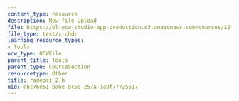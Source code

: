 ```yaml
---
content_type: resource
description: New file Upload
file: https://ol-ocw-studio-app-production.s3.amazonaws.com/courses/12-811-tropical-meteorology-spring-2011/cbc76e51ba6e8c58257a1a9f77725517_radepsi_2.h
file_type: text/x-chdr
learning_resource_types:
- Tools
ocw_type: OCWFile
parent_title: Tools
parent_type: CourseSection
resourcetype: Other
title: radepsi_2.h
uid: cbc76e51-ba6e-8c58-257a-1a9f77725517
---
```

